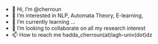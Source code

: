 - 👋 Hi, I’m @cherroun
- 👀 I’m interested in NLP, Automata Theory, E-learning, 
- 🌱 I’m currently learning ...
- 💞️ I’m looking to collaborate on all my research interest  
- 📫 How to reach me hadda_cherroun(at)lagh-univ(dot)dz

<!---
cherroun/cherroun is a ✨ special ✨ repository because its `README.md` (this file) appears on your GitHub profile.
You can click the Preview link to take a look at your changes.
--->
